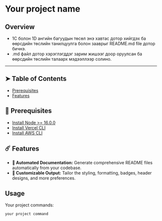# Your project name

## Overview

- 1C болон 1D ангийн багуудын төсөл энэ хавтас дотор хийгдэх ба өөрсдийн төслийн танилцуулга болон зааврыг README.md file дотор бичнэ.
- .md файл дотор хэрэглэгддэг зарим жишээг доор оруулсан ба өөрсдийн төслийн талаарх мэдээллээр солино.

---

## ➤ Table of Contents

- [Prerequisites](#prerequisites)
- [Features](#features)

## 🚀 Prerequisites

- [Install Node >= 16.0.0](https://nodejs.org/en/download)
- [Install Vercel CLI](https://vercel.com/docs/cli)
- [Install AWS CLI](https://docs.aws.amazon.com/cli/latest/userguide/getting-started-install.html)

## ☄️ Features

- **🚀 Automated Documentation:** Generate comprehensive README files automatically from your codebase.
- **🎨 Customizable Output:** Tailor the styling, formatting, badges, header designs, and more preferences.

## Usage

Your project commands:

```bash
your project command
```
